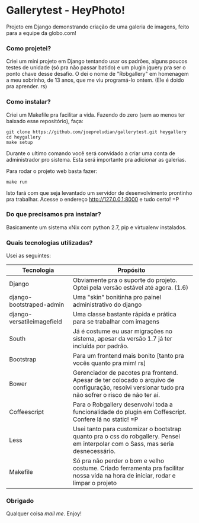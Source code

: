 Gallerytest - HeyPhoto!
===========

Projeto em Django demonstrando criação de uma galeria de imagens, feito para a equipe da globo.com!


### Como projetei?
Criei um mini projeto em Django tentando usar os padrões, alguns poucos testes de unidade (só pra não passar batido) e um plugin jquery pra ser o ponto chave desse desafio.
O dei o nome de "Robgallery" em homenagem a meu sobrinho, de 13 anos, que me viu programá-lo ontem. (Ele é doido pra aprender. rs)

### Como instalar?
Criei um Makefile pra facilitar a vida.
Fazendo do zero (sem ao menos ter baixado esse repositório), faça:

    git clone https://github.com/joepreludian/gallerytest.git heygallery
    cd heygallery
    make setup
Durante o ultimo comando você será convidado a criar uma conta de administrador pro sistema. Esta será importante pra adicionar as galerias.

Para rodar o projeto web basta fazer:

    make run

Isto fará com que seja levantado um servidor de desenvolvimento prontinho pra trabalhar.
Acesse o endereço <http://127.0.0.1:8000> e tudo certo! =P

### Do que precisamos pra instalar?
Basicamente um sistema xNix com python 2.7, pip e virtualenv instalados.

### Quais tecnologias utilizadas?
Usei as seguintes:

|Tecnologia | Propósito|
|-----------|----------|
|Django | Obviamente pra o suporte do projeto. Optei pela versão estável até agora. (1.6)|
|django-bootstraped-admin | Uma "skin" bonitinha pro painel administrativo do django|
|django-versatileimagefield | Uma classe bastante rápida e prática para se trabalhar com imagens|
|South | Já é costume eu usar migrações no sistema, apesar da versão 1.7 já ter incluída por padrão.|
|Bootstrap | Para um frontend mais bonito [tanto pra vocês quanto pra mim! rs]|
|Bower | Gerenciador de pacotes pra frontend. Apesar de ter colocado o arquivo de configuração, resolvi versionar tudo pra não sofrer o risco de não ter aí.|
|Coffeescript | Para o Robgallery desenvolvi toda a funcionalidade do plugin em Coffescript. Confere lá no static! =P|
|Less | Usei tanto para customizar o bootstrap quanto pra o css do robgallery. Pensei em interpolar com o Sass, mas seria desnecessário.|
|Makefile | Só pra não perder o bom e velho costume. Criado ferramenta pra facilitar nossa vida na hora de iniciar, rodar e limpar o projeto|

### Obrigado
Qualquer coisa *mail me*.
Enjoy!
